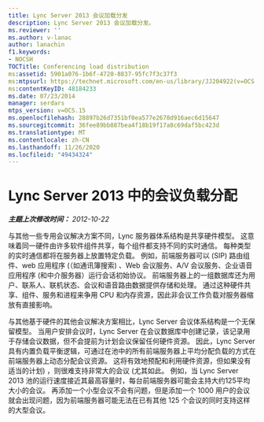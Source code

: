 ```yaml
---
title: Lync Server 2013 会议加载分发
description: Lync Server 2013 会议加载分发。
ms.reviewer: ''
ms.author: v-lanac
author: lanachin
f1.keywords:
- NOCSH
TOCTitle: Conferencing load distribution
ms:assetid: 5901a076-1b6f-4720-8837-95fc7f3c37f3
ms:mtpsurl: https://technet.microsoft.com/en-us/library/JJ204922(v=OCS.15)
ms:contentKeyID: 48184233
ms.date: 07/23/2014
manager: serdars
mtps_version: v=OCS.15
ms.openlocfilehash: 28897b26d7351bf0ea577e2678d916aec6d15647
ms.sourcegitcommit: 36fee89bb887bea4f18b19f17a8c69daf5bc423d
ms.translationtype: MT
ms.contentlocale: zh-CN
ms.lasthandoff: 11/26/2020
ms.locfileid: "49434324"
---
```

# <a name="conferencing-load-distribution-in-lync-server-2013"></a>Lync Server 2013 中的会议负载分配

<div data-xmlns="http://www.w3.org/1999/xhtml">

<div class="topic" data-xmlns="http://www.w3.org/1999/xhtml" data-msxsl="urn:schemas-microsoft-com:xslt" data-cs="https://msdn.microsoft.com/">

<div data-asp="https://msdn2.microsoft.com/asp">



</div>

<div id="mainSection">

<div id="mainBody">

<span> </span>

_**主题上次修改时间：** 2012-10-22_

与其他一些专用会议解决方案不同，Lync 服务器体系结构是共享硬件模型。 这意味着同一硬件由许多软件组件共享，每个组件都支持不同的实时通信。 每种类型的实时通信都将在服务器上放置特定负载。 例如，前端服务器可以 (SIP) 路由组件、web 应用程序 (（如通讯簿搜索) 、Web 会议服务、A/V 会议服务、企业语音应用程序 (和中介服务器）运行会话初始协议。 前端服务器上的一组数据库还为用户、联系人、联机状态、会议和语音路由数据提供存储和处理。 通过这种硬件共享、组件、服务和进程来争用 CPU 和内存资源，因此非会议工作负载对服务器缩放有直接影响。

与其他基于硬件的其他会议解决方案相比，Lync Server 会议体系结构是一个无保留模型。 当用户安排会议时，Lync Server 在会议数据库中创建记录，该记录用于存储会议数据，但不会提前为计划会议保留任何硬件资源。 因此，Lync Server 具有内置负载平衡逻辑，可通过在池中的所有前端服务器上平均分配负载的方式在前端服务器上动态分配会议资源。 这将有效地预配和利用硬件资源，但如果没有适当的计划) ，则很难支持非常大的会议 (尤其如此。 例如，当 Lync Server 2013 池的运行速度接近其最高容量时，每台前端服务器可能会主持大约125平均大小的会议。 再添加一个小型会议不会有问题，但是添加一个 1000 用户的会议就会出现问题，因为前端服务器可能无法在已有其他 125 个会议的同时支持这样的大型会议。

</div>

<span> </span>

</div>

</div>

</div>

